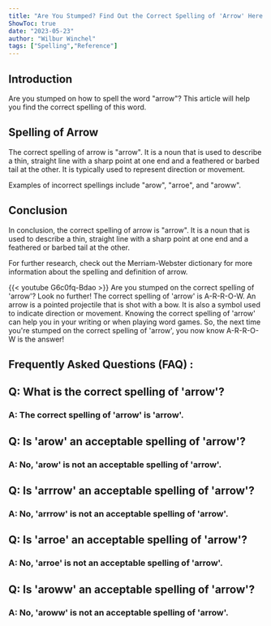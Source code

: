 ```yaml
---
title: "Are You Stumped? Find Out the Correct Spelling of 'Arrow' Here!"
ShowToc: true 
date: "2023-05-23"
author: "Wilbur Winchel" 
tags: ["Spelling","Reference"]
---
```

## Introduction
Are you stumped on how to spell the word "arrow"? This article will help you find the correct spelling of this word. 

## Spelling of Arrow
The correct spelling of arrow is "arrow". It is a noun that is used to describe a thin, straight line with a sharp point at one end and a feathered or barbed tail at the other. It is typically used to represent direction or movement. 

Examples of incorrect spellings include "arow", "arroe", and "aroww". 

## Conclusion
In conclusion, the correct spelling of arrow is "arrow". It is a noun that is used to describe a thin, straight line with a sharp point at one end and a feathered or barbed tail at the other. 

For further research, check out the Merriam-Webster dictionary for more information about the spelling and definition of arrow.

{{< youtube G6c0fq-Bdao >}} 
Are you stumped on the correct spelling of 'arrow'? Look no further! The correct spelling of 'arrow' is A-R-R-O-W. An arrow is a pointed projectile that is shot with a bow. It is also a symbol used to indicate direction or movement. Knowing the correct spelling of 'arrow' can help you in your writing or when playing word games. So, the next time you're stumped on the correct spelling of 'arrow', you now know A-R-R-O-W is the answer!

## Frequently Asked Questions (FAQ) :
<h2>Q: What is the correct spelling of 'arrow'?</h2>

<h3>A: The correct spelling of 'arrow' is 'arrow'.</h3>

<h2>Q: Is 'arow' an acceptable spelling of 'arrow'?</h2>

<h3>A: No, 'arow' is not an acceptable spelling of 'arrow'.</h3>

<h2>Q: Is 'arrrow' an acceptable spelling of 'arrow'?</h2>

<h3>A: No, 'arrrow' is not an acceptable spelling of 'arrow'.</h3>

<h2>Q: Is 'arroe' an acceptable spelling of 'arrow'?</h2>

<h3>A: No, 'arroe' is not an acceptable spelling of 'arrow'.</h3>

<h2>Q: Is 'aroww' an acceptable spelling of 'arrow'?</h2>

<h3>A: No, 'aroww' is not an acceptable spelling of 'arrow'.</h3>





